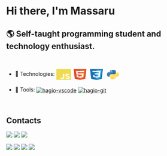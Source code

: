 # Hi there, I'm Massaru

🌎 Self-taught programming student and technology enthusiast.
---
 <br>
<div style="display: inline">
<ul><li> 🌱 Technologies:  <a href='https://www.javascript.com'><img align="center" alt="hagio-Js" height="30" width="40" src="https://raw.githubusercontent.com/devicons/devicon/master/icons/javascript/javascript-plain.svg"></a>
<!--   <img align="center" alt="hagio-Ts" height="30" width="40" src="https://raw.githubusercontent.com/devicons/devicon/master/icons/typescript/typescript-plain.svg"> -->
<!--   <img align="center" alt="hagio-React" height="30" width="40" src="https://raw.githubusercontent.com/devicons/devicon/master/icons/react/react-original.svg"> -->
  <a href='https://www.w3schools.com'><img align="center" alt="hagio-HTML" height="30" width="40" src="https://raw.githubusercontent.com/devicons/devicon/master/icons/html5/html5-original.svg"></a>
  <a href='https://www.w3schools.com'><img align="center" alt="hagio-CSS" height="30" width="40" src="https://raw.githubusercontent.com/devicons/devicon/master/icons/css3/css3-original.svg"></a>
  <a href='https://www.python.org'><img align="center" alt="hagio-Python" height="30" width="40" src="https://raw.githubusercontent.com/devicons/devicon/master/icons/python/python-original.svg"></a>
<!--   <img align="center" alt="hagio-Csharp" height="30" width="40" src="https://raw.githubusercontent.com/devicons/devicon/master/icons/csharp/csharp-original.svg"> -->
<!--   <img align="right" alt="hagio-pic" height="150" style="border-radius:50px;" src="https://media.discordapp.net/attachments/639956127056134178/890373478988013628/Publicacoes_Instagram_1_1.png?width=676&height=676"> -->
  </li>
  <br>
  <li> 🧰 Tools: <a href='https://code.visualstudio.com'><img align="center" alt="hagio-vscode" height="30" width="40" src="https://cdn.jsdelivr.net/gh/devicons/devicon/icons/vscode/vscode-original.svg"></a>
    <a href='https://git-scm.com'><img align="center" alt="hagio-git" height="30" width="40" src="https://cdn.jsdelivr.net/gh/devicons/devicon/icons/git/git-original.svg"></a>
  
  </li>
  </ul>
</div>

<br>


  
  
## Contacts
  
<div> 
  
  <a href="https://www.youtube.com/channel/UCrT0r1_6a3Jz-IAKCfROBYQ" target="_blank"><img src="https://img.shields.io/badge/YouTube-FF0000?style=for-the-badge&logo=youtube&logoColor=white" target="_blank"></a>
  <a href="https://twitter.com/MezakiHagio" target="_blank"><img src="https://img.shields.io/badge/Twitter-1DA1F2?style=for-the-badge&logo=twitter&logoColor=white" /></a>
  <a href="https://www.instagram.com/massaruhagio/" target="_blank"><img src="https://img.shields.io/badge/-Instagram-%23E4405F?style=for-the-badge&logo=instagram&logoColor=white" target="_blank"></a>
<!--  	<a href="https://www.twitch.tv/" target="_blank"><img src="https://img.shields.io/badge/Twitch-9146FF?style=for-the-badge&logo=twitch&logoColor=white" target="_blank"></a> -->
  <a href = "mailto:massaruhagiopro@gmail.com"><img src="https://img.shields.io/badge/-Gmail-%23333?style=for-the-badge&logo=gmail&logoColor=white" target="_blank"></a>
  <a href="https://www.linkedin.com/in/massaru-hagio/" target="_blank"><img src="https://img.shields.io/badge/-LinkedIn-%230077B5?style=for-the-badge&logo=linkedin&logoColor=white" target="_blank"></a>
  <a href="https://steamcommunity.com/id/mezakigame" target="_blank"><img src="https://img.shields.io/badge/Steam-000000?style=for-the-badge&logo=steam&logoColor=white" target="_blank"></a>
  <a href="https://www.facebook.com/massaruhagio" target="_blank"><img src="https://img.shields.io/static/v1?label=Facebook&message=Follow&color=4064ac&style=for-the-badge&logo=facebook" /></a>

  
<!--
O site dessas imagens foi https://dev.to/envoy_/150-badges-for-github-pnk    

-->
 
<!--   ![Snake animation](https://github.com/rafaballerini/rafaballerini/blob/output/github-contribution-grid-snake.svg) -->
 
</div>
  
  
  
<!--
Esee README.md foi feito com base no videoa da "https://github.com/rafaballerini/rafaballerini/blob/main/README.md?plain=1"
 e do video "https://www.youtube.com/watch?v=TsaLQAetPLU"
    
obs: icones podemos encontrar no https://devicon.dev

-->
<!--
**hagiomassaru/hagiomassaru** is a ✨ _special_ ✨ repository because its `README.md` (this file) appears on your GitHub profile.

Here are some ideas to get you started:

- 🔭 I’m currently working on ...
- 🌱 I’m currently learning ...
- 👯 I’m looking to collaborate on ...
- 🤔 I’m looking for help with ...
- 💬 Ask me about ...
- 📫 How to reach me: ...
- 😄 Pronouns: ...
- ⚡ Fun fact: ...
-->

